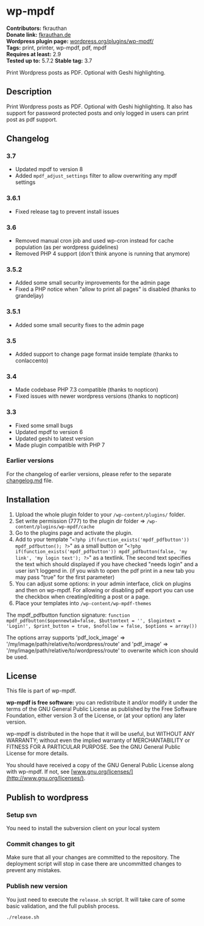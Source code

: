 # wp-mpdf #

**Contributors:** fkrauthan  
**Donate link:** [fkrauthan.de](https://fkrauthan.de)  
**Wordpress plugin page:** [wordpress.org/plugins/wp-mpdf/](https://wordpress.org/plugins/wp-mpdf/)  
**Tags:** print, printer, wp-mpdf, pdf, mpdf  
**Requires at least:** 2.9  
**Tested up to:** 5.7.2
**Stable tag:** 3.7

Print Wordpress posts as PDF. Optional with Geshi highlighting.

## Description ##

Print Wordpress posts as PDF. Optional with Geshi highlighting. It also has support for password protected posts and only logged in users can print post as pdf support.  


## Changelog ##

### 3.7 ###
* Updated mpdf to version 8
* Added `mpdf_adjust_settings` filter to allow overwriting any mpdf settings

### 3.6.1 ###
* Fixed release tag to prevent install issues

### 3.6 ###
* Removed manual cron job and used wp-cron instead for cache population (as per wordpress guidelines)
* Removed PHP 4 support (don't think anyone is running that anymore)

### 3.5.2 ###
* Added some small security improvements for the admin page
* Fixed a PHP notice when "allow to print all pages" is disabled (thanks to grandeljay)

### 3.5.1 ###
* Added some small security fixes to the admin page

### 3.5 ###
* Added support to change page format inside template (thanks to conlaccento)

### 3.4 ###
* Made codebase PHP 7.3 compatible (thanks to nopticon)
* Fixed issues with newer wordpress versions (thanks to nopticon)

### 3.3 ###
* Fixed some small bugs
* Updated mpdf to version 6
* Updated geshi to latest version
* Made plugin compatible with PHP 7

### Earlier versions ###

For the changelog of earlier versions, please refer to the separate [changelog.md](./changelog.md) file.


## Installation ##

1. Upload the whole plugin folder to your `/wp-content/plugins/` folder.
1. Set write permission (777) to the plugin dir folder => `/wp-content/plugins/wp-mpdf/cache`
1. Go to the plugins page and activate the plugin.
1. Add to your template "`<?php if(function_exists('mpdf_pdfbutton')) mpdf_pdfbutton(); ?>`" as a small button or "`<?php if(function_exists('mpdf_pdfbutton')) mpdf_pdfbutton(false, 'my link', 'my login text'); ?>`" as a textlink. The second text specifies the text which should displayed if you have checked "needs login" and a user isn't loggend in. (if you wish to open the pdf print in a new tab you may pass "true" for the first parameter)
1. You can adjust some options: in your admin interface, click on plugins and then on wp-mpdf. For allowing or disabling pdf export you can use the checkbox when creating/editing a post or a page.
1. Place your templates into `/wp-content/wp-mpdf-themes`

The mpdf_pdfbutton function signature: `function mpdf_pdfbutton($opennewtab=false, $buttontext = '', $logintext = 'Login!', $print_button = true, $nofollow = false, $options = array())`

The options array supports 'pdf_lock_image' => '/my/image/path/relative/to/wordpress/route' and 'pdf_image' => '/my/image/path/relative/to/wordpress/route' to overwrite which icon should be used.


## License ##

This file is part of wp-mpdf.

**wp-mpdf is free software:** you can redistribute it and/or modify it under the terms of the GNU General Public License as published by the Free Software Foundation, either version 3 of the License, or (at your option) any later version.


wp-mpdf is distributed in the hope that it will be useful, but WITHOUT ANY WARRANTY; without even the implied warranty of MERCHANTABILITY or FITNESS FOR A PARTICULAR PURPOSE. See the GNU General Public License for more details.

You should have received a copy of the GNU General Public License along with wp-mpdf. If not, see [www.gnu.org/licenses/](http://www.gnu.org/licenses/).


## Publish to wordpress ##

### Setup svn ###

You need to install the subversion client on your local system

### Commit changes to git ###

Make sure that all your changes are committed to the repository. The deployment script will stop in case there are uncommitted changes to prevent any mistakes.


### Publish new version ###

You just need to execute the `release.sh` script. It will take care of some basic validation, and the full publish process.

	./release.sh

